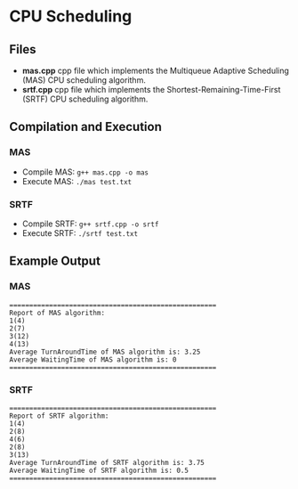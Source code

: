 # CPU Scheduling
## Files
- **mas.cpp** cpp file which implements the Multiqueue Adaptive Scheduling (MAS) CPU scheduling algorithm.
- **srtf.cpp** cpp file which implements the Shortest-Remaining-Time-First (SRTF) CPU scheduling algorithm.
## Compilation and Execution
### MAS
- Compile MAS: ```g++ mas.cpp -o mas```
- Execute MAS: ```./mas test.txt ```
### SRTF
- Compile SRTF: ```g++ srtf.cpp -o srtf```
- Execute SRTF: ```./srtf test.txt ```
## Example Output
### MAS
```
====================================================
Report of MAS algorithm: 
1(4) 
2(7) 
3(12) 
4(13) 
Average TurnAroundTime of MAS algorithm is: 3.25
Average WaitingTime of MAS algorithm is: 0
====================================================
```
### SRTF
```
====================================================
Report of SRTF algorithm: 
1(4) 
2(8) 
4(6) 
2(8) 
3(13) 
Average TurnAroundTime of SRTF algorithm is: 3.75
Average WaitingTime of SRTF algorithm is: 0.5
====================================================
```




